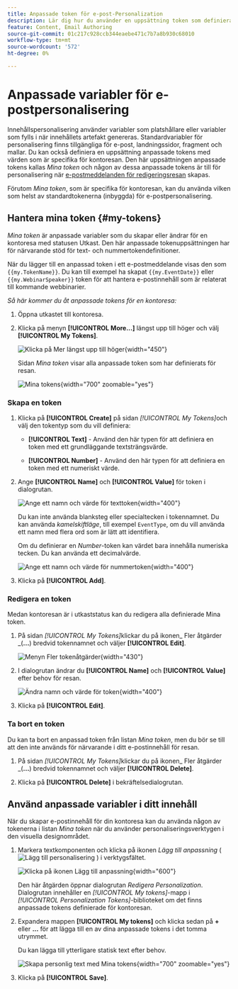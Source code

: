 ```yaml
---
title: Anpassade token för e-post-Personalization
description: Lär dig hur du använder en uppsättning token som definierats för en kontoresa för att hantera personalisering i ditt e-postinnehåll.
feature: Content, Email Authoring
source-git-commit: 01c217c928ccb344eaebe471c7b7a8b930c68010
workflow-type: tm+mt
source-wordcount: '572'
ht-degree: 0%

---
```


# Anpassade variabler för e-postpersonalisering

Innehållspersonalisering använder variabler som platshållare eller variabler som fylls i när innehållets artefakt genereras. Standardvariabler för personalisering finns tillgängliga för e-post, landningssidor, fragment och mallar. Du kan också definiera en uppsättning anpassade tokens med värden som är specifika för kontoresan. Den här uppsättningen anpassade tokens kallas _Mina token_ och någon av dessa anpassade tokens är till för personalisering när [e-postmeddelanden för redigeringsresan](./email-authoring.md#content-authoring---personalization) skapas.

Förutom _Mina token_, som är specifika för kontoresan, kan du använda vilken som helst av standardtokenerna (inbyggda) för e-postpersonalisering.

## Hantera mina token {#my-tokens}

_Mina token_ är anpassade variabler som du skapar eller ändrar för en kontoresa med statusen Utkast. Den här anpassade tokenuppsättningen har för närvarande stöd för text- och nummertokendefinitioner.

När du lägger till en anpassad token i ett e-postmeddelande visas den som `{{my.TokenName}}`. Du kan till exempel ha skapat `{{my.EventDate}}` eller `{{my.WebinarSpeaker}}` token för att hantera e-postinnehåll som är relaterat till kommande webbinarier.

_Så här kommer du åt anpassade tokens för en kontoresa:_

1. Öppna utkastet till kontoresa.

1. Klicka på menyn **[!UICONTROL More...]** längst upp till höger och välj **[!UICONTROL My Tokens]**.

   ![Klicka på Mer längst upp till höger](../journeys/assets/account-journey-draft-more-menu.png){width="450"}

   Sidan _Mina token_ visar alla anpassade token som har definierats för resan.

   ![Mina tokens](./assets/my-tokens-list-page.png){width="700" zoomable="yes"}

### Skapa en token

1. Klicka på **[!UICONTROL Create]** på sidan _[!UICONTROL My Tokens]_&#x200B;och välj den tokentyp som du vill definiera:

   * **[!UICONTROL Text]** - Använd den här typen för att definiera en token med ett grundläggande textsträngsvärde.

   * **[!UICONTROL Number]** - Använd den här typen för att definiera en token med ett numeriskt värde.

1. Ange **[!UICONTROL Name]** och **[!UICONTROL Value]** för token i dialogrutan.

   ![Ange ett namn och värde för texttoken](./assets/my-tokens-create-text-token-dialog.png){width="400"}

   Du kan inte använda blanksteg eller specialtecken i tokennamnet. Du kan använda _kamelskiftläge_, till exempel `EventType`, om du vill använda ett namn med flera ord som är lätt att identifiera.

   Om du definierar en _Number_-token kan värdet bara innehålla numeriska tecken. Du kan använda ett decimalvärde.

   ![Ange ett namn och värde för nummertoken](./assets/my-tokens-create-number-token-dialog.png){width="400"}

1. Klicka på **[!UICONTROL Add]**.

### Redigera en token

Medan kontoresan är i utkaststatus kan du redigera alla definierade Mina token.

1. På sidan _[!UICONTROL My Tokens]_&#x200B;klickar du på ikonen_ Fler åtgärder _(**...**) bredvid tokennamnet och väljer **[!UICONTROL Edit]**.

   ![Menyn Fler tokenåtgärder](./assets/my-tokens-more-actions.png){width="430"}

1. I dialogrutan ändrar du **[!UICONTROL Name]** och **[!UICONTROL Value]** efter behov för resan.

   ![Ändra namn och värde för token](./assets/my-tokens-edit-text-token-dialog.png){width="400"}

1. Klicka på **[!UICONTROL Edit]**.

### Ta bort en token

Du kan ta bort en anpassad token från listan _Mina token_, men du bör se till att den inte används för närvarande i ditt e-postinnehåll för resan.

1. På sidan _[!UICONTROL My Tokens]_&#x200B;klickar du på ikonen_ Fler åtgärder _(**...**) bredvid tokennamnet och väljer **[!UICONTROL Delete]**.

1. Klicka på **[!UICONTROL Delete]** i bekräftelsedialogrutan.

## Använd anpassade variabler i ditt innehåll

När du skapar e-postinnehåll för din kontoresa kan du använda någon av tokenerna i listan _Mina token_ när du använder personaliseringsverktygen i den visuella designområdet.

1. Markera textkomponenten och klicka på ikonen _Lägg till anpassning_ ( ![Lägg till personalisering ](../../assets/do-not-localize/icon-personalization-field.svg) ) i verktygsfältet.

   ![Klicka på ikonen Lägg till anpassning](./assets/email-personalize-text.png){width="600"}

   Den här åtgärden öppnar dialogrutan _Redigera Personalization_. Dialogrutan innehåller en _[!UICONTROL My tokens]_-mapp i&#x200B;_[!UICONTROL Personalization Tokens]_-biblioteket om det finns anpassade tokens definierade för kontoresan.

1. Expandera mappen **[!UICONTROL My tokens]** och klicka sedan på **+** eller **...** för att lägga till en av dina anpassade tokens i det tomma utrymmet.

   Du kan lägga till ytterligare statisk text efter behov.

   ![Skapa personlig text med Mina tokens](./assets/personalization-edit-dialog-my-tokens.png){width="700" zoomable="yes"}

1. Klicka på **[!UICONTROL Save]**.
